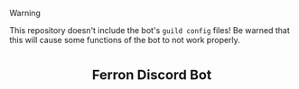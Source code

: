 > [!WARNING]
> This repository doesn't include the bot's `guild config` files! Be warned that this will cause some functions of the bot to not work properly.

<h1 align="center">
  <sup>Ferron Discord Bot</sup>
</h1>
